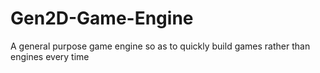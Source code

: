 # Gen2D-Game-Engine
A general purpose game engine so as to quickly build games rather than engines every time
